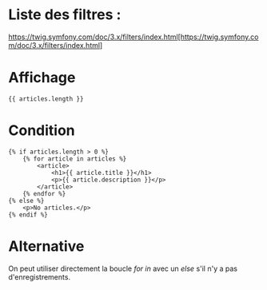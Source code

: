 # Liste des filtres :

https://twig.symfony.com/doc/3.x/filters/index.html[https://twig.symfony.com/doc/3.x/filters/index.html]

# Affichage

    {{ articles.length }}

# Condition

    {% if articles.length > 0 %}
        {% for article in articles %}
            <article>
                <h1>{{ article.title }}</h1>
                <p>{{ article.description }}</p>
            </article>
        {% endfor %}
    {% else %}
        <p>No articles.</p>
    {% endif %}

# Alternative

On peut utiliser directement la boucle _for in_ avec un _else_ s'il n'y a pas d'enregistrements.
